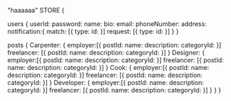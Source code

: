 "haaaaaa"
STORE {

  users {
    userId:
    password:
    name:
    bio:
    email:
    phoneNumber:
    address:
    notification:{
      match: [{
        type:
        id:
      }]
      request: [{
        type:
        id:
      }]
    }
  }

  posts {
    Carpenter: {
      employer:[{
        postId:
        name:
        description:
        categoryId:
      }]
      freelancer: [{
        postId:
        name:
        description:
        categoryId:
      }]
    }
    Designer: {
      employer:[{
        postId:
        name:
        description:
        categoryId:
      }]
      freelancer: [{
        postId:
        name:
        description:
        categoryId:
      }]
    }
    Cook: {
      employer:[{
        postId:
        name:
        description:
        categoryId:
      }]
      freelancer: [{
        postId:
        name:
        description:
        categoryId:
      }]
    }
    Developer: {
      employer:[{
        postId:
        name:
        description:
        categoryId:
      }]
      freelancer: [{
        postId:
        name:
        description:
        categoryId:
      }]
    }
  }
}
